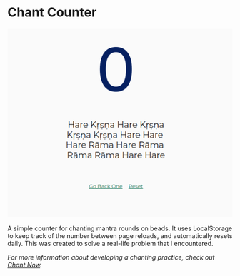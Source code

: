 # Chant Counter

![Chant Counter Screenshot](/chant-counter.png)


A simple counter for chanting mantra rounds on beads. It uses LocalStorage to keep track of the number between page reloads, and automatically resets daily. This was created to solve a real-life problem that I encountered.


*For more information about developing a chanting practice, check out [Chant Now](https://www.chantnow.com/).*
